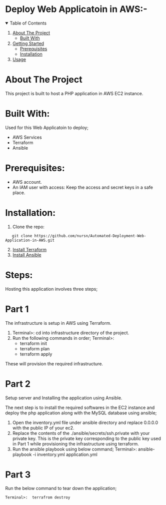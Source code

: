 # Deploy Web Applicatoin in AWS:-

<!-- TABLE OF CONTENTS: -->
<details open="open">
  <summary>Table of Contents</summary>
  <ol>
    <li>
      <a href="#about-the-project">About The Project</a>
      <ul>
        <li><a href="#built-with">Built With</a></li>
      </ul>
    </li>
    <li>
      <a href="#getting-started">Getting Started</a>
      <ul>
        <li><a href="#prerequisites">Prerequisites</a></li>
        <li><a href="#installation">Installation</a></li>
      </ul>
    </li>
    <li><a href="#usage">Usage</a></li>
  </ol>
</details>



<!-- ABOUT THE PROJECT: -->

# About The Project

This project is built to host a PHP application in AWS EC2 instance.


# Built With:

Used for this Web Applicatoin to deploy;
* AWS Services
* Terraform
* Ansible


# Prerequisites:

* AWS account.
* An IAM user with access: Keep the access and secret keys in a safe place.

# Installation:

1. Clone the repo:
 ```ssh
    git clone https://github.com/nursn/Automated-Deployment-Web-Application-in-AWS.git
 ```

2. [Install Terraform](https://developer.hashicorp.com/terraform/downloads)
3. [Install Ansible](https://docs.ansible.com/ansible/latest/installation_guide/intro_installation.html)


# Steps:   

Hosting this application involves three steps;

# Part 1
  The infrastructure is setup in AWS using Terraform.

1. Terminal>: cd into infrastructure directory of the project.
2. Run the following commands in order;
    Terminal>: 
    * terraform init
    * terraform plan
    * terraform apply

These will provision the required infrastructure.

# Part 2 
  Setup server and Installing the application using Ansible. 

The next step is to install the required softwares in the EC2 instance and deploy the php application along with the MySQL database using ansible;

1. Open the inventory.yml file under ansible directory and replace 0.0.0.0 with the public IP of your ec2.
2. Replace the contents of the ./ansible/secrets/ssh.private with your private key. This is the private key corresponding to the public key used in Part 1 while provisioning the infrastructure using terraform.
3. Run the ansible playbook using below command;
    Terminal>:  ansible-playbook -i inventory.yml application.yml

# Part 3

Run the below command to tear down the application;

    Terminal>:  terrafrom destroy
